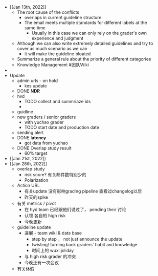 - [[Jan 13th, 2022]]
	- The root cause of the conflicts
		- overlaps in current guideline structure
		- The email meets multiple standards for different labels at the same time
			- Usually in this case we can only rely on the grader's own experience and judgment
	- Although we can also write extremely detailed guidelines and try to cover as much scenario as we can
		- It will make the guideline bloated
	- Summarize a general rule about the priority of different categories
	- Knowledge Management #团队Wiki
-
- Update
	- admin urls - on hold
		- kes update
	- DONE **NDR**
	- hvd
		- TODO collect and summriaze ids
		-
	- guidline
	- new graders / senior graders
		- with yuchao grader
		- TODO start date and production date
	- sending alert
	- DONE **latency**
		- got data from yuchao
	- DONE Overlap study result
		- 60% target
- [[Jan 21st, 2022]]
- [[Jan 28th, 2022]]
	- overlap study
		- risk score? 有关邮件数特别少的
		- Polarization
	- Action URL
		- 有关update 没有影响grading pipeline 查看过changelog以后
		- 昨天的spike
	- 有关 metrics / pivot
		- 在 hyd team 已经跟他们说过了， pending their 讨论
		- 认领 各自的 high risk
		- 今晚更新
	- guideline update
		- 进展 - team wiki & data base
			- step by step ， not just announce the update
			- twisting/ turning back graders' habit and knowledge
			- 时间上的 wuxi joliday
		- 与 high risk grader 的冲突
		- 今晚还有一次会议
	- 有关休假